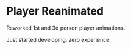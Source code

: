 # Player Reanimated
Reworked 1st and 3d person player animations.

Just started developing, zero experience.
